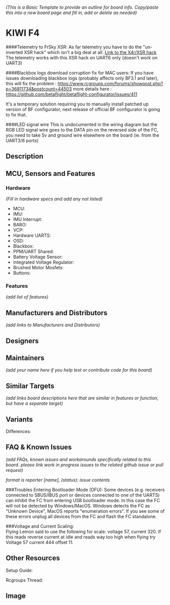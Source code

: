 _(This is a Basic Template to provide an outline for board info. Copy/paste this into a new board page and fill in, add or delete as needed)_

# KIWI F4

####Telemetry to FrSky XSR: 
As far telemetry you have to do the "un-inverted XSR hack" which isn't a big deal at all. 
[Link to the X4r/XSR hack](https://blck.mn/2016/06/smartport-the-frsky-xsr-and-betaflight/)
The telemetry works with this XSR hack on UART6 only (doesn't work on UART3)

####Blackbox logs download corruption fix for MAC users: 
If you have issues downloading blackbox logs (probably affects only BF3.1 and later), this will fix the problem :
https://www.rcgroups.com/forums/showpost.php?p=36811734&postcount=44503
more details here :
https://github.com/betaflight/betaflight-configurator/issues/411

It's a temporary solution requiring you to manually install patched up version of BF configurator, next release of official BF configurator is going to fix that.

####LED signal wire
This is undocumented in the wiring diagram but the RGB LED signal wire goes to the DATA pin on the reversed side of the FC, you need to take 5v and ground wire elsewhere on the board (ie. from the UART3/6 ports)

## Description



## MCU, Sensors and Features

### Hardware
_(Fill in hardware specs and add any not listed)_
  - MCU: 
  - IMU: 
  - IMU Interrupt: 
  - BARO: 
  - VCP: 
  - Hardware UARTS: 
  - OSD: 
  - Blackbox: 
  - PPM/UART Shared: 
  - Battery Voltage Sensor: 
  - Integrated Voltage Regulator: 
  - Brushed Motor Mosfets: 
  - Buttons: 

### Features

_(add list of features)_

## Manufacturers and Distributors

_(add links to Manufacturers and Distributors)_

## Designers


## Maintainers
_(add your name here if you help test or contribute code for this board)_


## Similar Targets

_(add links board descriptions here that are similar in features or function, but have a separate target)_


## Variants

Differences:


## FAQ & Known Issues
_(add FAQs, known issues and workarounds specifically related to this board. please link work in progress issues to the related github issue or pull request)_

_format is reporter [name], (status): issue contents_

###Troubles Entering Bootloader Mode (DFU):
Some devices (e.g. receivers connected to SBUS/IBUS port or devices connected to one of the UARTS) can inhibit the FC from entering USB bootloader mode. In this case the FC will not be detected by Windows/MacOS. Windows detects the FC as "Unknown Device", MacOS reports "enumeration errors". If you see some of these errors unplug all devices from the FC and flash the FC standalone.

###Voltage and Current Scaling:  
Flying Lemon said to use the following for scale:
voltage 57, current 320. If this reads reverse current at idle and reads way too high when flying try Voltage 57 current 444 offset 11.  

## Other Resources

Setup Guide: 

Rcgroups Thread: 

## Image